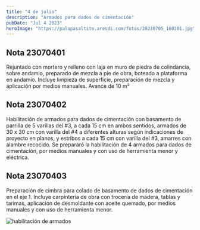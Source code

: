```yaml
---
title: "4 de julio"
description: "Armados para dados de cimentación"
pubDate: "Jul 4 2023"
heroImage: "https://palapasaltito.aresdi.com/fotos/20230705_160301.jpg"
---
```


## Nota 23070401

Rejuntado con mortero y relleno con laja en muro de piedra de colindancia, sobre andamio, preparado de mezcla a pie de obra, boteado a plataforma en andamio. Incluye limpieza de superficie, preparación de mezcla y aplicación por medios manuales. Avance de 10 m²

## Nota 23070402

Habilitación de armados para dados de cimentación con basamento de parrilla de 5 varillas del #3, a cada 15 cm en ambos sentidos, armados de 30 x 30 cm con varilla del #4 a diferentes alturas según indicaciones de proyecto en planos, y estribos a cada 15 cm con varilla del #3, amarres con alambre recocido. Se prepararó la habilitación de 4 armados para dados de cimentación, por medios manuales y con uso de herramienta menor y eléctrica.

## Nota 23070403

Preparación de cimbra para colado de basamento de dados de cimentación en el eje 1. Incluye carpintería de obra con trocería de madera, tablas y tarimas, aplicación de desmoldante con aceite quemado, por medios manuales y con uso de herramienta menor.

![habilitación de armados](https://palapasaltito.aresdi.com/fotos/20230705_160301.jpg "habilitación de armados")
